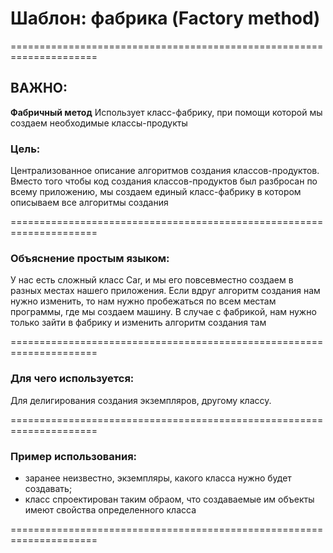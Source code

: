 # Шаблон: фабрика (Factory method)

=====================================================================
## ВАЖНО:

**Фабричный метод** Использует класс-фабрику, при помощи которой мы создаем необходимые классы-продукты

### Цель:

Централизованное описание алгоритмов создания классов-продуктов. Вместо того чтобы код создания классов-продуктов был
разбросан по всему приложению, мы создаем единый класс-фабрику в котором описываем все алгоритмы создания

=====================================================================

### Объяснение простым языком:
У нас есть сложный класс Car, и мы его повсевместно создаем в разных местах нашего приложения. Если вдруг алгоритм создания нам нужно изменить, то нам нужно пробежаться по всем местам программы, где мы создаем машину. 
В случае с фабрикой, нам нужно только зайти в фабрику и изменить алгоритм создания там

=====================================================================

### Для чего используется:
Для делигирования создания экземпляров, другому классу.

=====================================================================

### Пример использования:
- заранее неизвестно, экземпляры, какого класса нужно будет создавать;
- класс спроектирован таким обраом, что создаваемые им объекты имеют свойства определенного класса

=====================================================================


